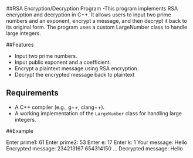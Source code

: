 ##RSA Encryption/Decryption Program
-This program implements RSA encryption and decryption in C++. It allows users to input two prime numbers and an exponent, encrypt a message, and then decrypt it back to its original form. The program uses a custom LargeNumber class to handle large integers.

##Features

- Input two prime numbers.
- Input public exponent and a coefficient.
- Encrypt a plaintext message using RSA encryption.
- Decrypt the encrypted message back to plaintext

## Requirements

- A C++ compiler (e.g., g++, clang++).
- A working implementation of the `LargeNumber` class for handling large integers.

##Example

Enter prime1: 61
Enter prime2: 53
Enter e: 17
Enter k: 1
Your message: Hello
Encrypted message: 
234213167
654314150
...
Decrypted message: Hello



